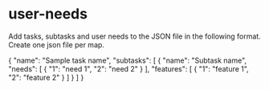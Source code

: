 # user-needs

Add tasks, subtasks and user needs to the JSON file in the following format.
Create one json file per map.

{
  "name": "Sample task name",
  "subtasks": [
    {
      "name": "Subtask name",
      "needs": [
        {
          "1": "need 1",
          "2": "need 2"
        }
      ],
      "features": [
        {
          "1": "feature 1",
          "2": "feature 2"
        }
      ]
    }
  ]
}
